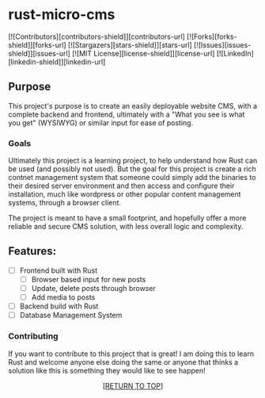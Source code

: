 <a name="readme-top"></a>
# rust-micro-cms
[![Contributors][contributors-shield]][contributors-url]
[![Forks][forks-shield]][forks-url]
[![Stargazers][stars-shield]][stars-url]
[![Issues][issues-shield]][issues-url]
[![MIT License][license-shield]][license-url]
[![LinkedIn][linkedin-shield]][linkedin-url]

## Purpose

This project's purpose is to create an easily deployable website CMS, with a complete backend and frontend, ultimately with a "What you see is what you get" (WYSIWYG) or similar input for ease of posting.

### Goals

Ultimately this project is a learning project, to help understand how Rust can be used (and possibly not used). But the goal for this project is create a rich contnet management system that someone could simply add the binaries to their desired server environment and then access and configure their installation, much like wordpress or other popular content management systems, through a browser client. 

The project is meant to have a small footprint, and hopefully offer a more reliable and secure CMS solution, with less overall logic and complexity.

## Features:
- [ ] Frontend built with Rust
	- [ ] Browser based input for new posts
	- [ ] Update, delete posts through browser
	- [ ] Add media to posts 
- [ ] Backend build with Rust
- [ ] Database Management System

### Contributing

If you want to contribute to this project that is great! I am doing this to learn Rust and welcome anyone else doing the same or anyone that thinks a solution like this is something they would like to see happen!


<p align="center">[<a href="#readme-top">RETURN TO TOP</a>]</p>